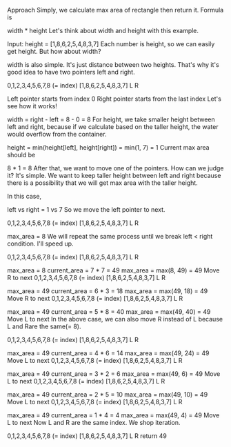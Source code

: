 Approach
Simply, we calculate max area of rectangle then return it. Formula is

width \* height
Let's think about width and height with this example.

Input: height = [1,8,6,2,5,4,8,3,7]
Each number is height, so we can easily get height. But how about width?

width is also simple. It's just distance between two heights. That's why it's good idea to have two pointers left and right.

0,1,2,3,4,5,6,7,8 (= index)
[1,8,6,2,5,4,8,3,7]
L R

Left pointer starts from index 0
Right pointer starts from the last index
Let's see how it works!

width = right - left = 8 - 0 = 8
For height, we take smaller height between left and right, because if we calculate based on the taller height, the water would overflow from the container.

height = min(height[left], height[right]) = min(1, 7) = 1
Current max area should be

8 \* 1 = 8
After that, we want to move one of the pointers. How can we judge it? It's simple. We want to keep taller height between left and right because there is a possibility that we will get max area with the taller height.

In this case,

left vs right = 1 vs 7
So we move the left pointer to next.

0,1,2,3,4,5,6,7,8 (= index)
[1,8,6,2,5,4,8,3,7]
L R

max_area = 8
We will repeat the same process until we break left < right condition. I'll speed up.

0,1,2,3,4,5,6,7,8 (= index)
[1,8,6,2,5,4,8,3,7]
L R

max_area = 8
current_area = 7 \* 7 = 49
max_area = max(8, 49) = 49
Move R to next
0,1,2,3,4,5,6,7,8 (= index)
[1,8,6,2,5,4,8,3,7]
L R

max_area = 49
current_area = 6 \* 3 = 18
max_area = max(49, 18) = 49
Move R to next
0,1,2,3,4,5,6,7,8 (= index)
[1,8,6,2,5,4,8,3,7]
L R

max_area = 49
current_area = 5 \* 8 = 40
max_area = max(49, 40) = 49
Move L to next
In the above case, we can also move R instead of L because L and Rare the same(= 8).

0,1,2,3,4,5,6,7,8 (= index)
[1,8,6,2,5,4,8,3,7]
L R

max_area = 49
current_area = 4 \* 6 = 14
max_area = max(49, 24) = 49
Move L to next
0,1,2,3,4,5,6,7,8 (= index)
[1,8,6,2,5,4,8,3,7]
L R

max_area = 49
current_area = 3 \* 2 = 6
max_area = max(49, 6) = 49
Move L to next
0,1,2,3,4,5,6,7,8 (= index)
[1,8,6,2,5,4,8,3,7]
L R

max_area = 49
current_area = 2 \* 5 = 10
max_area = max(49, 10) = 49
Move L to next
0,1,2,3,4,5,6,7,8 (= index)
[1,8,6,2,5,4,8,3,7]
L R

max_area = 49
current_area = 1 \* 4 = 4
max_area = max(49, 4) = 49
Move L to next
Now L and R are the same index. We shop iteration.

0,1,2,3,4,5,6,7,8 (= index)
[1,8,6,2,5,4,8,3,7]
L
R
return 49
